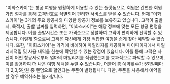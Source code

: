 "이화스카이"는 항공 여행을 원활하게 이용할 수 있는 플랫폼으로, 회원은 간편한 회원가입 절차를 통해 고객번호로 식별되어 편리한 서비스를 받을 수 있습니다. 현재 "이화스카이"는 3개의 주요 항공사와 다양한 항공기 정보를 보유하고 있습니다.
고객이 출발지, 목적지, 출발 날짜를 입력하면, "이화스카이"는 해당 정보에 맞는 모든 항공 편명을 제공합니다. 이를 출발시간순 또는 가격순으로 정렬하여 고객이 편리하게 선택할 수 있습니다. 이렇게 함으로써 고객은 자신에게 가장 적합한 여행을 쉽게 찾아 예약할 수 있습니다.
또한, "이화스카이"는 가격에 비례하여 마일리지를 제공하며 마이페이지에서 마일리지적립 및 사용 내역을 한눈에 확인할 수 있는 장점이 있습니다. 이를 통해 고객은 자신이 어떤 항공사로부터 얼마의 마일리지를 적립했는지를 효과적으로 파악할 수 있으며, 이를 활용하여 더 나은 여행 혜택을 누릴 수 있습니다.
더불어 총 예약횟수가 5회일때마다 2,3,5만원 중 랜덤으로 할인되는 쿠폰이 발행됩니다. 다만, 쿠폰을 사용해서 예약을 할 경우 예약취소는 불가합니다. 
